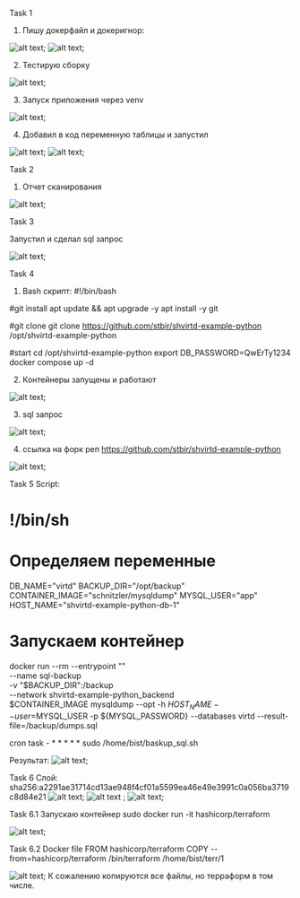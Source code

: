 Task 1

1. Пишу докерфайл и докеригнор:

![alt text](1.1.dockerfile.jpg);
![alt text](1.2.dockerignore.jpg);

2. Тестирую сборку

![alt text](1.3.check.jpg);

3. Запуск приложения через venv

![alt text](1.3.venv.jpg);

4. Добавил в код переменную таблицы и запустил

![alt text](1.4.table.jpg);
![alt text](1.4.table_run.jpg);

Task 2

1. Отчет сканирования

![alt text](2.yc_scan.jpg);

Task 3

Запустил и сделал sql запрос

![alt text](3.sql_query.jpg);

Task 4

1. Bash скрипт:
#!/bin/bash

#git install
apt update && apt upgrade -y
apt install -y git

#git clone
git clone https://github.com/stbir/shvirtd-example-python /opt/shvirtd-example-python

#start
cd /opt/shvirtd-example-python
export DB_PASSWORD=QwErTy1234
docker compose up -d

2. Контейнеры запущены и работают

![alt text](<4.2. check_ip.jpg>);

3. sql запрос

![alt text](<4.3. sql_request.jpg>);

4. ссылка на форк реп https://github.com/stbir/shvirtd-example-python

![alt text](5.context.jpg);

Task 5
Script:
# !/bin/sh
# Определяем переменные
DB_NAME="virtd"
BACKUP_DIR="/opt/backup"
CONTAINER_IMAGE="schnitzler/mysqldump"
MYSQL_USER="app"
HOST_NAME="shvirtd-example-python-db-1"
# Запускаем контейнер
docker run  --rm --entrypoint "" \
        --name sql-backup \
  -v "$BACKUP_DIR":/backup \
  --network shvirtd-example-python_backend \
  $CONTAINER_IMAGE mysqldump --opt -h $HOST_NAME --user=$MYSQL_USER -p ${MYSQL_PASSWORD} --databases virtd --result-file=/backup/dumps.sql

  cron task - * * * * * sudo /home/bist/baskup_sql.sh

  Результат:
  ![alt text](5.cron.jpg);

Task 6
Слой:
  sha256:a2291ae31714cd13ae948f4cf01a5599ea46e49e3991c0a056ba3719c8d84e21
  ![alt text](<6.1 dive.jpg>);
  ![alt text](<6.3 terr_bin.jpg>) ;
  ![alt text](<6.2 terr_layer.jpg>);

  Task 6.1
  Запускаю контейнер
  sudo docker run -it hashicorp/terraform

  ![alt text](<6.1.1 cp.jpg>);

Task 6.2
Docker file 
FROM hashicorp/terraform
COPY --from=hashicorp/terraform /bin/terraform  /home/bist/terr/1

![alt text](<6.2.2 build.jpg>);
 К сожалению копируются все файлы, но терраформ в том числе.

 